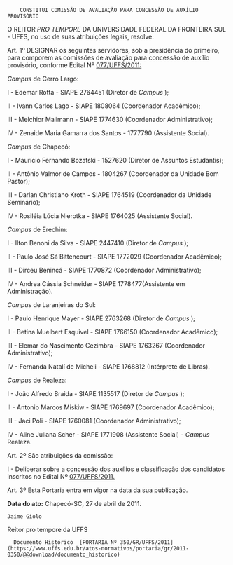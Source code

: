         CONSTITUI COMISSÃO DE AVALIAÇÃO PARA CONCESSÃO DE AUXÍLIO PROVISÓRIO  

O REITOR  *PRO TEMPORE*  DA UNIVERSIDADE FEDERAL DA FRONTEIRA SUL - UFFS, no uso de suas atribuições legais, resolve:

 Art. 1º DESIGNAR os seguintes servidores, sob a presidência do primeiro, para comporem as comissões de avaliação para concessão de auxílio provisório, conforme Edital Nº  [077/UFFS/2011:](https://www.uffs.edu.br/atos-normativos/edital/gr/2011-0077)

  *Campus*  de Cerro Largo:

 I - Edemar Rotta - SIAPE 2764451 (Diretor de  *Campus*  );

 II - Ivann Carlos Lago - SIAPE 1808064 (Coordenador Acadêmico);

 III - Melchior Mallmann - SIAPE 1774630 (Coordenador Administrativo);

 IV - Zenaide Maria Gamarra dos Santos - 1777790 (Assistente Social).

  *Campus*  de Chapecó:

 I - Maurício Fernando Bozatski - 1527620 (Diretor de Assuntos Estudantis);

 II - Antônio Valmor de Campos - 1804267 (Coordenador da Unidade Bom Pastor);

 III - Darlan Christiano Kroth - SIAPE 1764519 (Coordenador da Unidade Seminário);

 IV - Rosiléia Lúcia Nierotka - SIAPE 1764025 (Assistente Social).

  *Campus*  de Erechim:

 I - Ilton Benoni da Silva - SIAPE 2447410 (Diretor de  *Campus*  );

 II - Paulo José Sá Bittencourt - SIAPE 1772029 (Coordenador Acadêmico);

 III - Dirceu Benincá - SIAPE 1770872 (Coordenador Administrativo);

 IV - Andrea Cássia Schneider - SIAPE 1778477(Assistente em Administração).

  *Campus*  de Laranjeiras do Sul:

 I - Paulo Henrique Mayer - SIAPE 2763268 (Diretor de  *Campus*  );

 II - Betina Muelbert Esquivel - SIAPE 1766150 (Coordenador Acadêmico);

 III - Elemar do Nascimento Cezimbra - SIAPE 1763267 (Coordenador Administrativo);

 IV - Fernanda Natalí de Micheli - SIAPE 1768812 (Intérprete de Libras).

  *Campus*  de Realeza:

 I - João Alfredo Braida - SIAPE 1135517 (Diretor de  *Campus*  );

 II - Antonio Marcos Miskiw - SIAPE 1769697 (Coordenador Acadêmico);

 III - Jaci Poli - SIAPE 1760081 (Coordenador Administrativo);

 IV - Aline Juliana Scher - SIAPE 1771908 (Assistente Social) -  *Campus*  Realeza.

 Art. 2º São atribuições da comissão:

 I - Deliberar sobre a concessão dos auxílios e classificação dos candidatos inscritos no Edital Nº  [077/UFFS/2011.](https://www.uffs.edu.br/atos-normativos/edital/gr/2011-0077)

 Art. 3º Esta Portaria entra em vigor na data da sua publicação.

  

   **Data do ato:** Chapecó-SC, 27 de abril de 2011.   
 

    Jaime Giolo    
 Reitor pro tempore da UFFS 

      Documento Histórico  [PORTARIA Nº 350/GR/UFFS/2011](https://www.uffs.edu.br/atos-normativos/portaria/gr/2011-0350/@@download/documento_historico)     
      